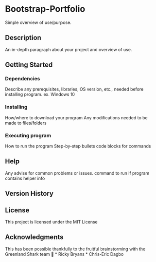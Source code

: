 # Bootstrap-Portfolio

Simple overview of use/purpose.

## Description
An in-depth paragraph about your project and overview of use.

## Getting Started

### Dependencies
Describe any prerequisites, libraries, OS version, etc., needed before installing program.
ex. Windows 10

### Installing
How/where to download your program
Any modifications needed to be made to files/folders

### Executing program
How to run the program
Step-by-step bullets
code blocks for commands

## Help
Any advise for common problems or issues.
command to run if program contains helper info

## Version History

## License
This project is licensed under the MIT License 

## Acknowledgments
This has been possible thankfully to the fruitful  brainstorming with the Greenland Shark team :shark:
    * Ricky Bryans
    * Chris-Eric Dagbo
